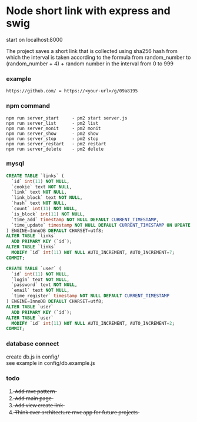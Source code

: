# Node short link with express and swig

start on localhost:8000

The project saves a short link that is collected using sha256 hash from which the interval is taken according to the formula from random_number to (random_number + 4) + random number in the interval from 0 to 999

### example

```link
https://github.com/ = https://<your-url>/g/09a8195
```

### npm command

```npm
npm run server_start     - pm2 start server.js
npm run server_list      - pm2 list
npm run server_monit     - pm2 monit
npm run server_show      - pm2 show
npm run server_stop      - pm2 stop
npm run server_restart   - pm2 restart
npm run server_delete    - pm2 delete
```

### mysql

```sql
CREATE TABLE `links` (
  `id` int(11) NOT NULL,
  `cookie` text NOT NULL,
  `link` text NOT NULL,
  `link_block` text NOT NULL,
  `hash` text NOT NULL,
  `count` int(11) NOT NULL,
  `is_block` int(11) NOT NULL,
  `time_add` timestamp NOT NULL DEFAULT CURRENT_TIMESTAMP,
  `time_update` timestamp NOT NULL DEFAULT CURRENT_TIMESTAMP ON UPDATE CURRENT_TIMESTAMP
) ENGINE=InnoDB DEFAULT CHARSET=utf8;
ALTER TABLE `links`
  ADD PRIMARY KEY (`id`);
ALTER TABLE `links`
  MODIFY `id` int(11) NOT NULL AUTO_INCREMENT, AUTO_INCREMENT=7;
COMMIT;

CREATE TABLE `user` (
  `id` int(11) NOT NULL,
  `login` text NOT NULL,
  `password` text NOT NULL,
  `email` text NOT NULL,
  `time_register` timestamp NOT NULL DEFAULT CURRENT_TIMESTAMP
) ENGINE=InnoDB DEFAULT CHARSET=utf8;
ALTER TABLE `user`
  ADD PRIMARY KEY (`id`);
ALTER TABLE `user`
  MODIFY `id` int(11) NOT NULL AUTO_INCREMENT, AUTO_INCREMENT=2;
COMMIT;

```

### database connect

create db.js in config/\
see example in config/db.example.js

### todo 

1.  ̶A̶d̶d̶ ̶m̶v̶c̶ ̶p̶a̶t̶t̶e̶r̶n̶
2.  ̶A̶d̶d̶ ̶m̶a̶i̶n̶ ̶p̶a̶g̶e̶
3.  ̶A̶d̶d̶ ̶v̶i̶e̶w̶ ̶c̶r̶e̶a̶t̶e̶ ̶l̶i̶n̶k̶
4.  ̶T̶h̶i̶n̶k̶ ̶o̶v̶e̶r̶ ̶a̶r̶c̶h̶i̶t̶e̶c̶t̶u̶r̶e̶ ̶m̶v̶c̶ ̶a̶p̶p̶ ̶f̶o̶r̶ ̶f̶u̶t̶u̶r̶e̶ ̶p̶r̶o̶j̶e̶c̶t̶s̶
